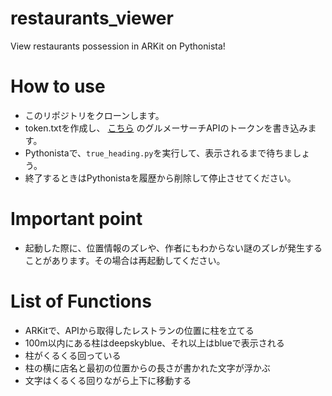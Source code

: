 # restaurants_viewer
View restaurants possession in ARKit on Pythonista!

# How to use
- このリポジトリをクローンします。
- token.txtを作成し、 [こちら](http://webservice.recruit.co.jp/hotpepper/reference.html) のグルメーサーチAPIのトークンを書き込みます。
- Pythonistaで、`true_heading.py`を実行して、表示されるまで待ちましょう。
- 終了するときはPythonistaを履歴から削除して停止させてください。

# Important point
- 起動した際に、位置情報のズレや、作者にもわからない謎のズレが発生することがあります。その場合は再起動してください。

# List of Functions
- ARKitで、APIから取得したレストランの位置に柱を立てる
- 100m以内にある柱はdeepskyblue、それ以上はblueで表示される
- 柱がくるくる回っている
- 柱の横に店名と最初の位置からの長さが書かれた文字が浮かぶ
- 文字はくるくる回りながら上下に移動する
